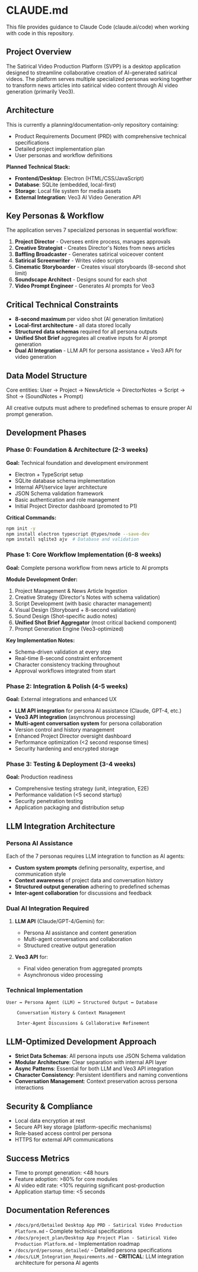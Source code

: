 # CLAUDE.md

This file provides guidance to Claude Code (claude.ai/code) when working with code in this repository.

## Project Overview

The Satirical Video Production Platform (SVPP) is a desktop application designed to streamline collaborative creation of AI-generated satirical videos. The platform serves multiple specialized personas working together to transform news articles into satirical video content through AI video generation (primarily Veo3).

## Architecture

This is currently a planning/documentation-only repository containing:
- Product Requirements Document (PRD) with comprehensive technical specifications
- Detailed project implementation plan 
- User personas and workflow definitions

**Planned Technical Stack:**
- **Frontend/Desktop**: Electron (HTML/CSS/JavaScript)
- **Database**: SQLite (embedded, local-first)
- **Storage**: Local file system for media assets
- **External Integration**: Veo3 AI Video Generation API

## Key Personas & Workflow

The application serves 7 specialized personas in sequential workflow:

1. **Project Director** - Oversees entire process, manages approvals
2. **Creative Strategist** - Creates Director's Notes from news articles
3. **Baffling Broadcaster** - Generates satirical voiceover content
4. **Satirical Screenwriter** - Writes video scripts
5. **Cinematic Storyboarder** - Creates visual storyboards (8-second shot limit)
6. **Soundscape Architect** - Designs sound for each shot
7. **Video Prompt Engineer** - Generates AI prompts for Veo3

## Critical Technical Constraints

- **8-second maximum** per video shot (AI generation limitation)
- **Local-first architecture** - all data stored locally
- **Structured data schemas** required for all persona outputs
- **Unified Shot Brief** aggregates all creative inputs for AI prompt generation
- **Dual AI Integration** - LLM API for persona assistance + Veo3 API for video generation

## Data Model Structure

Core entities: User → Project → NewsArticle → DirectorNotes → Script → Shot → (SoundNotes + Prompt)

All creative outputs must adhere to predefined schemas to ensure proper AI prompt generation.

## Development Phases

### Phase 0: Foundation & Architecture (2-3 weeks)
**Goal:** Technical foundation and development environment
- Electron + TypeScript setup
- SQLite database schema implementation  
- Internal API/service layer architecture
- JSON Schema validation framework
- Basic authentication and role management
- Initial Project Director dashboard (promoted to P1)

**Critical Commands:**
```bash
npm init -y
npm install electron typescript @types/node --save-dev
npm install sqlite3 ajv  # Database and validation
```

### Phase 1: Core Workflow Implementation (6-8 weeks) 
**Goal:** Complete persona workflow from news article to AI prompts

**Module Development Order:**
1. Project Management & News Article Ingestion
2. Creative Strategy (Director's Notes with schema validation)
3. Script Development (with basic character management)
4. Visual Design (Storyboard + 8-second validation) 
5. Sound Design (Shot-specific audio notes)
6. **Unified Shot Brief Aggregator** (most critical backend component)
7. Prompt Generation Engine (Veo3-optimized)

**Key Implementation Notes:**
- Schema-driven validation at every step
- Real-time 8-second constraint enforcement
- Character consistency tracking throughout
- Approval workflows integrated from start

### Phase 2: Integration & Polish (4-5 weeks)
**Goal:** External integrations and enhanced UX
- **LLM API integration** for persona AI assistance (Claude, GPT-4, etc.)
- **Veo3 API integration** (asynchronous processing)
- **Multi-agent conversation system** for persona collaboration
- Version control and history management
- Enhanced Project Director oversight dashboard
- Performance optimization (<2 second response times)
- Security hardening and encrypted storage

### Phase 3: Testing & Deployment (3-4 weeks)
**Goal:** Production readiness
- Comprehensive testing strategy (unit, integration, E2E)
- Performance validation (<5 second startup)
- Security penetration testing
- Application packaging and distribution setup

## LLM Integration Architecture

### Persona AI Assistance
Each of the 7 personas requires LLM integration to function as AI agents:
- **Custom system prompts** defining personality, expertise, and communication style
- **Context awareness** of project data and conversation history
- **Structured output generation** adhering to predefined schemas
- **Inter-agent collaboration** for discussions and feedback

### Dual AI Integration Required
1. **LLM API** (Claude/GPT-4/Gemini) for:
   - Persona AI assistance and content generation
   - Multi-agent conversations and collaboration
   - Structured creative output generation
   
2. **Veo3 API** for:
   - Final video generation from aggregated prompts
   - Asynchronous video processing

### Technical Implementation
```
User ↔ Persona Agent (LLM) ↔ Structured Output ↔ Database
                ↓
    Conversation History & Context Management
                ↓  
    Inter-Agent Discussions & Collaborative Refinement
```

## LLM-Optimized Development Approach

- **Strict Data Schemas**: All persona inputs use JSON Schema validation
- **Modular Architecture**: Clear separation with internal API layer
- **Async Patterns**: Essential for both LLM and Veo3 API integration
- **Character Consistency**: Persistent identifiers and naming conventions
- **Conversation Management**: Context preservation across persona interactions

## Security & Compliance

- Local data encryption at rest
- Secure API key storage (platform-specific mechanisms)
- Role-based access control per persona
- HTTPS for external API communications

## Success Metrics

- Time to prompt generation: <48 hours
- Feature adoption: >80% for core modules  
- AI video edit rate: <10% requiring significant post-production
- Application startup time: <5 seconds

## Documentation References

- `/docs/prd/Detailed Desktop App PRD - Satirical Video Production Platform.md` - Complete technical specifications
- `/docs/project_plan/Desktop App Project Plan - Satirical Video Production Platform.md` - Implementation roadmap
- `/docs/prd/personas_detailed/` - Detailed persona specifications
- `/docs/LLM_Integration_Requirements.md` - **CRITICAL**: LLM integration architecture for persona AI agents